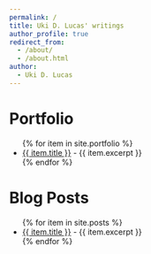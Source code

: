 ```yaml
---
permalink: /
title: Uki D. Lucas' writings
author_profile: true
redirect_from:
  - /about/
  - /about.html
author:
  - Uki D. Lucas
---
```



<h1>Portfolio</h1>
<ul>
  {% for item in site.portfolio %}
    <li>
      <a href="{{ item.url }}">{{ item.title }}</a> - {{ item.excerpt }}
    </li>
  {% endfor %}
</ul>




<h1>Blog Posts</h1>
<ul>
  {% for item in site.posts %}
    <li>
      <a href="{{ item.url }}">{{ item.title }}</a> - {{ item.excerpt }}
    </li>
  {% endfor %}
</ul>
 